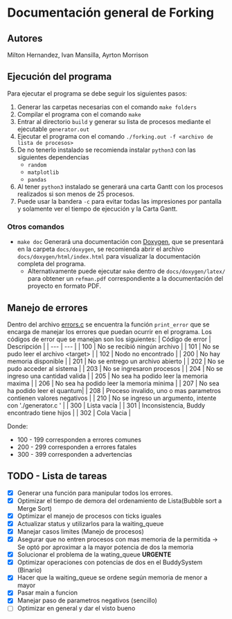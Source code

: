 # Documentación general de Forking

## Autores
Milton Hernandez, Ivan Mansilla, Ayrton Morrison

## Ejecución del programa
Para ejecutar el programa se debe seguir los siguientes pasos:
1. Generar las carpetas necesarias con el comando `make folders`
2. Compilar el programa con el comando `make`
3. Entrar al directorio `build` y generar su lista de procesos mediante el ejecutable `generator.out`
4. Ejecutar el programa con el comando `./forking.out -f <archivo de lista de procesos>`
5. De no tenerlo instalado se recomienda instalar `python3` con las siguientes dependencias
    - `random`
    - `matplotlib`
    - `pandas`
6. Al tener `python3` instalado se generará una carta Gantt con los procesos realizados si son menos de 25 procesos.
7. Puede usar la bandera `-c` para evitar todas las impresiones por pantalla y solamente ver el tiempo de ejecución y la Carta Gantt.

### Otros comandos
- `make doc` Generará una documentación con [Doxygen](https://www.doxygen.nl/), que se presentará en la carpeta `docs/doxygen`, se recomienda abrir el archivo `docs/doxygen/html/index.html` para visualizar la documentación completa del programa.
  - Alternativamente puede ejecutar `make` dentro de `docs/doxygen/latex/` para obtener un `refman.pdf` correspondiente a la documentación del proyecto en formato PDF.

## Manejo de errores
Dentro del archivo [errors.c](src/errors.c) se encuentra la función `print_error` que se encarga de manejar los errores que puedan ocurrir en el programa. Los códigos de error que se manejan son los siguientes:
| Código de error | Descripción |
| --- | --- |
| 100 | No se recibió ningún archivo |
| 101 | No se pudo leer el archivo \<target\> |
| 102 | Nodo <target> no encontrado |
| 200 | No hay memoria disponible |
| 201 | No se entrego un archivo abierto |
| 202 | No se pudo acceder al sistema |
| 203 | No se ingresaron procesos |
| 204 | No se ingreso una cantidad valida |
| 205 | No sea ha podido leer la memoria maxima |
| 206 | No sea ha podido leer la memoria minima |
| 207 | No sea ha podido leer el quantum|
| 208 | Proceso invalido, uno o mas parametros contienen valores negativos |
| 210 | No se ingreso un argumento, intente con './generator.c <numero de procesos>' |
| 300 | Lista vacía |
| 301 | Inconsistencia, Buddy encontrado tiene hijos |
| 302 | Cola Vacia |

Donde:
- 100 - 199 corresponden a errores comunes
- 200 - 299 corresponden a errores fatales
- 300 - 399 corresponden a advertencias

## TODO - Lista de tareas
- [X] Generar una función para manipular todos los errores.
- [X] Optimizar el tiempo de demora del ordenamiento de Lista(Bubble sort a Merge Sort)
- [X] Optimizar el manejo de procesos con ticks iguales
- [X] Actualizar status y utilizarlos para la waiting_queue
- [X] Manejar casos limites (Manejo de procesos)
- [x] Asegurar que no entren procesos con mas memoria de la permitida -> Se optó por aproximar a la mayor potencia de dos la memoria
- [X] Solucionar el problema de la wating_queue **URGENTE**
- [X] Optimizar operaciones con potencias de dos en el BuddySystem (Binario)
- [X] Hacer que la waiting_queue se ordene según memoria de menor a mayor
- [X] Pasar main a funcion
- [X] Manejar paso de parametros negativos (sencillo)
- [ ] Optimizar en general y dar el visto bueno
